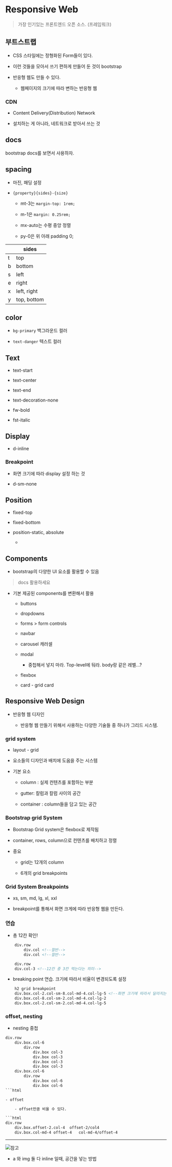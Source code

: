 # Responsive Web

> 가장 인기있는 프론트엔드 오픈 소스. (프레임워크)

## 부트스트랩

- CSS 스타일에는 정형화된 Form들이 있다.

- 이런 것들을 모아서 쓰기 편하게 만들어 둔 것이 bootstrap

- 반응형 웹도 만들 수 있다.

    - 웹페이지의 크기에 따라 변하는 반응형 웹

### CDN

- Content Delivery(Distribution) Network

- 설치하는 게 아니라, 네트워크로 받아서 쓰는 것

## docs

bootstrap docs를 보면서 사용하자.

## spacing

- 마진, 패딩 설정

- `{property}{sides}-{size}`

    - mt-3는 `margin-top: 1rem;`

    - m-1은 `margin: 0.25rem;`

    - mx-auto는 수평 중앙 정렬

    - py-0은 위 아래 padding 0;

|   | sides |
| --- | --- |
| t | top |
| b | bottom |
| s | left |
| e | right |
| x | left, right |
| y | top, bottom |

## color

- `bg-primary` 백그라운드 컬러

- `text-danger` 텍스트 컬러

## Text

- text-start

- text-center

- text-end

- text-decoration-none

- fw-bold

- fst-italic

## Display

- d-inline

### Breakpoint

- 화면 크기에 따라 display 설정 하는 것

- d-sm-none

## Position

- fixed-top

- fixed-bottom

- position-static, absolute

    - 

## Components

- bootstrap의 다양한 UI 요소를 활용할 수 있음

> docs 활용하세요

- 기본 제공된 components를 변환해서 활용

    - buttons

    - dropdowns

    - forms > form controls

    - navbar

    - carousel 캐러셀

    - modal

        - 중첩해서 넣지 마라. Top-level에 둬라. body랑 같은 레벨...?

    - flexbox

    - card - grid card

## Responsive Web Design

- 반응형 웹 디자인

    - 반응형 웹 만들기 위해서 사용하는 다양한 기술들 중 하나가 그리드 시스템.

### grid system

- layout - grid

- 요소들의 디자인과 배치에 도움을 주는 시스템

- 기본 요소

    - column : 실제 컨텐츠를 포함하는 부분

    - gutter: 칼럼과 칼럼 사이의 공간

    - container : column들을 담고 있는 공간

### Bootstrap grid System

- Bootstrap Grid system은 flexbox로 제작됨

- container, rows, column으로 컨텐츠를 배치하고 정렬

- 중요

    - grid는 12개의 column

    - 6개의 grid breakpoints

### Grid System Breakpoints

- xs, sm, md, lg, xl, xxl

- breakpoint를 통해서 화면 크게에 따라 반응형 웹을 만든다.

### 연습

- 총 12칸 확인!

```html
    div.row
        div.col <!--절반-->
        div.col <!--절반-->

    div.row
    div.col-3 <!--12칸 중 3칸 먹는다는 의미-->
```

- breaking point 연습. 크기에 따라서 비율이 변경되도록 설정

```html
    h2 grid breakpoint
    div.box.col-2.col-sm-8.col-md-4.col-lg-5 <!--화면 크기에 따라서 달라지는 반응형 grid -->
    div.box.col-8.col-sm-2.col-md-4.col-lg-2
    div.box.col-2.col-sm-2.col-md-4.col-lg-5
```

### offset, nesting 

- nesting 중첩

```html
div.row
    div.box.col-6
        div.row
            div.box col-3
            div.box col-3
            div.box col-3
            div.box col-3
    div.box.col-6
        div.row
            div.box col-6
            div.box col-6
```html

- offset

    - offset만큼 비울 수 있다.

```html
div.row
    div.box.offset-2.col-4  offset-2/col4
    div.box.col-md-4 offset-4   col-md-4/offset-4
```

---

![참고](./images/Screenshot%202022-08-03%20161712.png)

- a 와 img 둘 다 inline 일때, 공간을 넣는 방법
